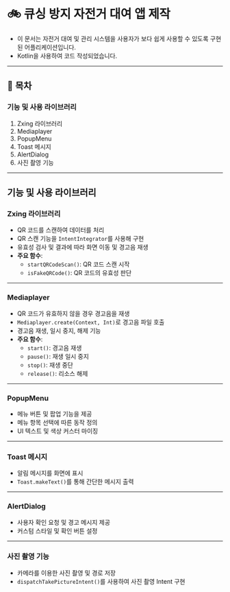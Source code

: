 # 🚲 큐싱 방지 자전거 대여 앱 제작

- 이 문서는 자전거 대여 및 관리 시스템을 사용자가 보다 쉽게 사용할 수 있도록 구현된 어플리케이션입니다.
- Kotlin을 사용하여 코드 작성되었습니다.

---

## 📖 목차

### **기능 및 사용 라이브러리**
1. Zxing 라이브러리
2. Mediaplayer
3. PopupMenu
4. Toast 메시지
5. AlertDialog
6. 사진 촬영 기능

---

## 기능 및 사용 라이브러리

### **Zxing 라이브러리**
- QR 코드를 스캔하여 데이터를 처리
- QR 스캔 기능을 `IntentIntegrator`를 사용해 구현
- 유효성 검사 및 결과에 따라 화면 이동 및 경고음 재생
- **주요 함수**:
  - `startQRCodeScan()`: QR 코드 스캔 시작
  - `isFakeQRCode()`: QR 코드의 유효성 판단

---
### **Mediaplayer**
- QR 코드가 유효하지 않을 경우 경고음을 재생
- `Mediaplayer.create(Context, Int)`로 경고음 파일 호출
- 경고음 재생, 일시 중지, 해제 기능
- **주요 함수**:
  - `start()`: 경고음 재생
  - `pause()`: 재생 일시 중지
  - `stop()`: 재생 중단
  - `release()`: 리소스 해제

---

### **PopupMenu**
- 메뉴 버튼 및 팝업 기능을 제공
- 메뉴 항목 선택에 따른 동작 정의
- UI 텍스트 및 색상 커스터 마이징

---

### **Toast 메시지**
- 알림 메시지를 화면에 표시
- `Toast.makeText()`를 통해 간단한 메시지 출력

---

### **AlertDialog**
- 사용자 확인 요청 및 경고 메시지 제공
- 커스텀 스타일 및 확인 버튼 설정

---

### **사진 촬영 기능**
- 카메라를 이용한 사진 촬영 및 경로 저장
- `dispatchTakePictureIntent()`를 사용하여 사진 촬영 Intent 구현

